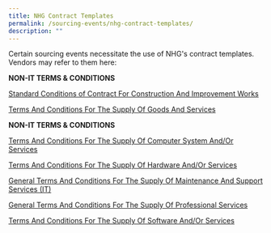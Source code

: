 ```yaml
---
title: NHG Contract Templates
permalink: /sourcing-events/nhg-contract-templates/
description: ""
---
```

Certain sourcing events necessitate the use of NHG's contract templates. Vendors may refer to them here:

**NON-IT TERMS & CONDITIONS**

[Standard Conditions of Contract For Construction And Improvement Works](/files/CONTRACT%20DIRECTORY/NHG%20TEMPLATES/nhg_scc_1_12102022_v_1_6_construction_and_improvement_works.pdf)

[Terms And Conditions For The Supply Of Goods And Services](/files/CONTRACT%20DIRECTORY/NHG%20TEMPLATES/nhg_scc_3_16092022_v_1_9_goods_and_services.pdf)

**NON-IT TERMS & CONDITIONS**

[Terms And Conditions For The Supply Of Computer System And/Or Services](/files/CONTRACT%20DIRECTORY/NHG%20TEMPLATES/nhg_scc_6_itrfp_system_acquisition.pdf)

[Terms And Conditions For The Supply Of Hardware And/Or Services](/files/CONTRACT%20DIRECTORY/NHG%20TEMPLATES/nhg_scc_6_itrfp_hardware_acquisition.pdf)

[General Terms And Conditions For The Supply Of Maintenance And Support Services (IT)](/files/CONTRACT%20DIRECTORY/NHG%20TEMPLATES/nhg_scc_6_itrfp_maintenance_services.pdf)

[General Terms And Conditions For The Supply Of Professional Services](/files/CONTRACT%20DIRECTORY/NHG%20TEMPLATES/nhg_scc_6_itrfp_professional_services.pdf)

[Terms And Conditions For The Supply Of Software And/Or Services](/files/CONTRACT%20DIRECTORY/NHG%20TEMPLATES/nhg_scc_6_itrfp_software_acquisition.pdf)
